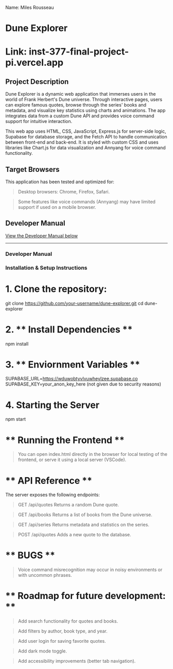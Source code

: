 Name: Miles Rousseau

# Dune Explorer
# Link: inst-377-final-project-pi.vercel.app

## Project Description

Dune Explorer is a dynamic web application that immerses users in the world of Frank Herbert's Dune universe. Through interactive pages, users can explore famous quotes, browse through the series' books and metadata, and visualize key statistics using charts and animations. The app integrates data from a custom Dune API and provides voice command support for intuitive interaction.

This web app uses HTML, CSS, JavaScript, Express.js for server-side logic, Supabase for database storage, and the Fetch API to handle communication between front-end and back-end. It is styled with custom CSS and uses libraries like Chart.js for data visualization and Annyang for voice command functionality.

## Target Browsers

This application has been tested and optimized for:

> Desktop browsers: Chrome, Firefox, Safari.

> Some features like voice commands (Annyang) may have limited support if used on a mobile browser.

## Developer Manual

[View the Developer Manual below](#developer-manual)

---

### Developer Manual

### Installation & Setup Instructions

# 1. **Clone the repository:** 

git clone https://github.com/your-username/dune-explorer.git
cd dune-explorer

# 2. ** Install Dependencies ** 

npm install

# 3. ** Enviornment Variables **

SUPABASE_URL=https://wduwobtyvlvuwheylzee.supabase.co
SUPABASE_KEY=your_anon_key_here (not given due to security reasons)

# 4. **Starting the Server**
npm start

# ** Running the Frontend **

> You can open index.html directly in the browser for local testing of the frontend, or serve it using a local server (VSCode).



#  ** API Reference **
The server exposes the following endpoints:

> GET /api/quotes
    Returns a random Dune quote.

> GET /api/books
    Returns a list of books from the Dune universe.

> GET /api/series
Returns metadata and statistics on the series.

> POST /api/quotes
Adds a new quote to the database.


# ** BUGS **

> Voice command misrecognition may occur in noisy environments or with uncommon phrases.

# ** Roadmap for future development: **

> Add search functionality for quotes and books.

> Add filters by author, book type, and year.

> Add user login for saving favorite quotes.

> Add dark mode toggle.

> Add accessibility improvements (better tab navigation).




